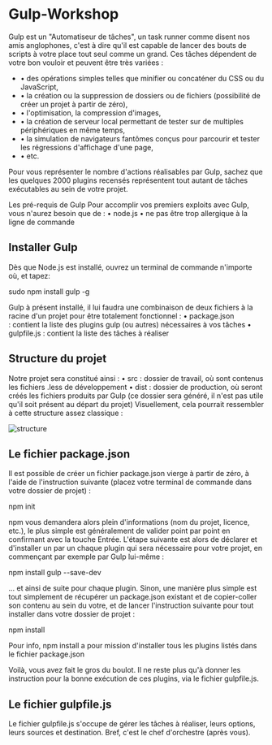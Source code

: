 # Gulp-Workshop

Gulp est un "Automatiseur de tâches", un task runner comme disent nos amis anglophones, c'est à dire qu'il est capable de lancer des bouts de scripts à votre place tout seul comme un grand.
Ces tâches dépendent de votre bon vouloir et peuvent être très variées :
<ul>
    <li>• des opérations simples telles que minifier ou concaténer du CSS ou du JavaScript,</li>
    <li>• la création ou la suppression de dossiers ou de fichiers (possibilité de créer un projet à partir de zéro),</li>
    <li>• l'optimisation, la compression d'images,</li>
    <li>• la création de serveur local permettant de tester sur de multiples périphériques en même temps,</li>
    <li>• la simulation de navigateurs fantômes conçus pour parcourir et tester les régressions d'affichage d'une page,</li>
    <li>• etc.</li>
 </ul>

Pour vous représenter le nombre d'actions réalisables par Gulp, sachez que les quelques 2000 plugins recensés représentent tout autant de tâches exécutables au sein de votre projet.

Les pré-requis de Gulp
Pour accomplir vos premiers exploits avec Gulp, vous n'aurez besoin que de :
    • node.js
    • ne pas être trop allergique à la ligne de commande

## Installer Gulp

Dès que Node.js est installé, ouvrez un terminal de commande n'importe où, et tapez:

sudo npm install gulp -g


Gulp à présent installé, il lui faudra une combinaison de deux fichiers à la racine d'un projet pour être totalement fonctionnel :
    • package.json : contient la liste des plugins gulp (ou autres) nécessaires à vos tâches
    • gulpfile.js : contient la liste des tâches à réaliser


## Structure du projet
Notre projet sera constitué ainsi :
    • src : dossier de travail, où sont contenus les fichiers .less de développement
    • dist : dossier de production, où seront créés les fichiers produits par Gulp (ce dossier sera généré, il n'est pas utile qu'il soit présent au départ du projet)
Visuellement, cela pourrait ressembler à cette structure assez classique :

<img src="https://www.alsacreations.com/xmedia/doc/original/structure.png" alt="structure">




## Le fichier package.json
Il est possible de créer un fichier package.json vierge à partir de zéro, à l'aide de l'instruction suivante (placez votre terminal de commande dans votre dossier de projet) :

npm init

npm vous demandera alors plein d'informations (nom du projet, licence, etc.), le plus simple est généralement de valider point par point en confirmant avec la touche Entrée.
L'étape suivante est alors de déclarer et d'installer un par un chaque plugin qui sera nécessaire pour votre projet, en commençant par exemple par Gulp lui-même :

npm install gulp --save-dev

... et ainsi de suite pour chaque plugin.
Sinon, une manière plus simple est tout simplement de récupérer un package.json existant et de copier-coller son contenu au sein du votre, et de lancer l'instruction suivante pour tout installer dans votre dossier de projet :

npm install

Pour info, npm install a pour mission d'installer tous les plugins listés dans le fichier package.json

Voilà, vous avez fait le gros du boulot. Il ne reste plus qu'à donner les instruction pour la bonne exécution de ces plugins, via le fichier gulpfile.js.

## Le fichier gulpfile.js

Le fichier gulpfile.js s'occupe de gérer les tâches à réaliser, leurs options, leurs sources et destination. Bref, c'est le chef d'orchestre (après vous).
